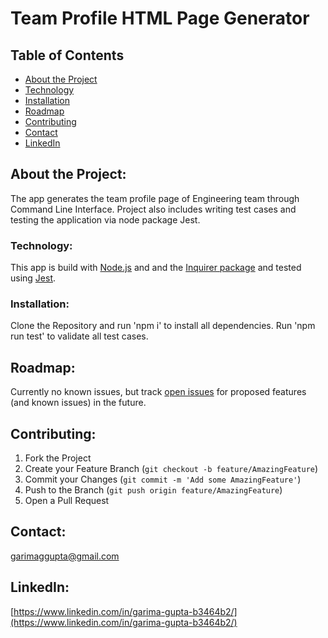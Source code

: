 # Team Profile HTML Page Generator

## Table of Contents

* [About the Project](#about-the-project)
* [Technology](#Technology)
* [Installation](#installation)
* [Roadmap](#roadmap)
* [Contributing](#contributing)
* [Contact](#contact)
* [LinkedIn](#LinkedIn)

## About the Project:
The app generates the team profile page of Engineering team through Command Line Interface. Project also includes writing test cases and testing the application via node package Jest. 


### Technology:
This app is build with [Node.js](https://nodejs.org/en/) and and the [Inquirer package](https://www.npmjs.com/package/inquirer) and tested using [Jest](https://jestjs.io/).


### Installation:
Clone the Repository and run 'npm i' to install all dependencies.
Run 'npm run test' to validate all test cases.

## Roadmap:
Currently no known issues, but track [open issues](https://github.com/garimaggupta/Team_Profile_Generator/issues) for proposed features (and known issues) in the future.  
  
## Contributing:

1. Fork the Project
2. Create your Feature Branch (`git checkout -b feature/AmazingFeature`)
3. Commit your Changes (`git commit -m 'Add some AmazingFeature'`)
4. Push to the Branch (`git push origin feature/AmazingFeature`)
5. Open a Pull Request

## Contact:
garimaggupta@gmail.com

## LinkedIn:
[https://www.linkedin.com/in/garima-gupta-b3464b2/](https://www.linkedin.com/in/garima-gupta-b3464b2/)

